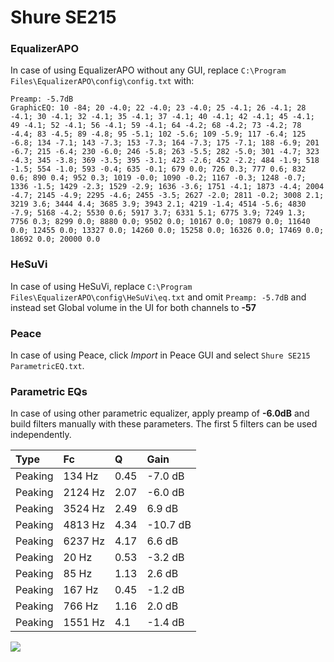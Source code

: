 # Shure SE215

### EqualizerAPO
In case of using EqualizerAPO without any GUI, replace `C:\Program Files\EqualizerAPO\config\config.txt`
with:
```
Preamp: -5.7dB
GraphicEQ: 10 -84; 20 -4.0; 22 -4.0; 23 -4.0; 25 -4.1; 26 -4.1; 28 -4.1; 30 -4.1; 32 -4.1; 35 -4.1; 37 -4.1; 40 -4.1; 42 -4.1; 45 -4.1; 49 -4.1; 52 -4.1; 56 -4.1; 59 -4.1; 64 -4.2; 68 -4.2; 73 -4.2; 78 -4.4; 83 -4.5; 89 -4.8; 95 -5.1; 102 -5.6; 109 -5.9; 117 -6.4; 125 -6.8; 134 -7.1; 143 -7.3; 153 -7.3; 164 -7.3; 175 -7.1; 188 -6.9; 201 -6.7; 215 -6.4; 230 -6.0; 246 -5.8; 263 -5.5; 282 -5.0; 301 -4.7; 323 -4.3; 345 -3.8; 369 -3.5; 395 -3.1; 423 -2.6; 452 -2.2; 484 -1.9; 518 -1.5; 554 -1.0; 593 -0.4; 635 -0.1; 679 0.0; 726 0.3; 777 0.6; 832 0.6; 890 0.4; 952 0.3; 1019 -0.0; 1090 -0.2; 1167 -0.3; 1248 -0.7; 1336 -1.5; 1429 -2.3; 1529 -2.9; 1636 -3.6; 1751 -4.1; 1873 -4.4; 2004 -4.7; 2145 -4.9; 2295 -4.6; 2455 -3.5; 2627 -2.0; 2811 -0.2; 3008 2.1; 3219 3.6; 3444 4.4; 3685 3.9; 3943 2.1; 4219 -1.4; 4514 -5.6; 4830 -7.9; 5168 -4.2; 5530 0.6; 5917 3.7; 6331 5.1; 6775 3.9; 7249 1.3; 7756 0.3; 8299 0.0; 8880 0.0; 9502 0.0; 10167 0.0; 10879 0.0; 11640 0.0; 12455 0.0; 13327 0.0; 14260 0.0; 15258 0.0; 16326 0.0; 17469 0.0; 18692 0.0; 20000 0.0
```

### HeSuVi
In case of using HeSuVi, replace `C:\Program Files\EqualizerAPO\config\HeSuVi\eq.txt` and omit `Preamp:
-5.7dB` and instead set Global volume in the UI for both channels to **-57**

### Peace
In case of using Peace, click *Import* in Peace GUI and select `Shure SE215 ParametricEQ.txt`.

### Parametric EQs
In case of using other parametric equalizer, apply preamp of **-6.0dB** and build filters manually with
these parameters. The first 5 filters can be used independently.

| Type    | Fc      |    Q | Gain     |
|:--------|:--------|:-----|:---------|
| Peaking | 134 Hz  | 0.45 | -7.0 dB  |
| Peaking | 2124 Hz | 2.07 | -6.0 dB  |
| Peaking | 3524 Hz | 2.49 | 6.9 dB   |
| Peaking | 4813 Hz | 4.34 | -10.7 dB |
| Peaking | 6237 Hz | 4.17 | 6.6 dB   |
| Peaking | 20 Hz   | 0.53 | -3.2 dB  |
| Peaking | 85 Hz   | 1.13 | 2.6 dB   |
| Peaking | 167 Hz  | 0.45 | -1.2 dB  |
| Peaking | 766 Hz  | 1.16 | 2.0 dB   |
| Peaking | 1551 Hz | 4.1  | -1.4 dB  |

![](https://raw.githubusercontent.com/jaakkopasanen/AutoEq/master/results/innerfidelity/sbaf-serious/Shure%20SE215/Shure%20SE215.png)